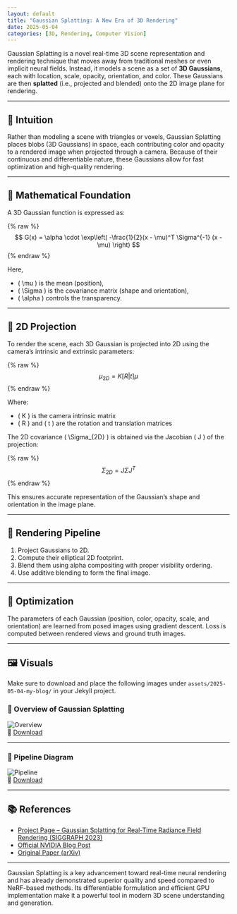 ```yaml
---
layout: default
title: "Gaussian Splatting: A New Era of 3D Rendering"
date: 2025-05-04
categories: [3D, Rendering, Computer Vision]
---
```


Gaussian Splatting is a novel real-time 3D scene representation and rendering technique that moves away from traditional meshes or even implicit neural fields. Instead, it models a scene as a set of **3D Gaussians**, each with location, scale, opacity, orientation, and color. These Gaussians are then **splatted** (i.e., projected and blended) onto the 2D image plane for rendering.

---

## 🧠 Intuition

Rather than modeling a scene with triangles or voxels, Gaussian Splatting places blobs (3D Gaussians) in space, each contributing color and opacity to a rendered image when projected through a camera. Because of their continuous and differentiable nature, these Gaussians allow for fast optimization and high-quality rendering.

---

## 📐 Mathematical Foundation

A 3D Gaussian function is expressed as:

{% raw %}
$$
G(x) = \alpha \cdot \exp\left( -\frac{1}{2}(x - \mu)^T \Sigma^{-1} (x - \mu) \right)
$$
{% endraw %}

Here,  
- \( \mu \) is the mean (position),  
- \( \Sigma \) is the covariance matrix (shape and orientation),  
- \( \alpha \) controls the transparency.

---

## 🎯 2D Projection

To render the scene, each 3D Gaussian is projected into 2D using the camera’s intrinsic and extrinsic parameters:

{% raw %}
$$
\mu_{2D} = K [R|t] \mu
$$
{% endraw %}

Where:  
- \( K \) is the camera intrinsic matrix  
- \( R \) and \( t \) are the rotation and translation matrices  

The 2D covariance \( \Sigma_{2D} \) is obtained via the Jacobian \( J \) of the projection:

{% raw %}
$$
\Sigma_{2D} = J \Sigma J^T
$$
{% endraw %}

This ensures accurate representation of the Gaussian’s shape and orientation in the image plane.

---

## 🎨 Rendering Pipeline

1. Project Gaussians to 2D.
2. Compute their elliptical 2D footprint.
3. Blend them using alpha compositing with proper visibility ordering.
4. Use additive blending to form the final image.

---

## 🔧 Optimization

The parameters of each Gaussian (position, color, opacity, scale, and orientation) are learned from posed images using gradient descent. Loss is computed between rendered views and ground truth images.

---

## 🖼️ Visuals

Make sure to download and place the following images under `assets/2025-05-04-my-blog/` in your Jekyll project.

### 📌 Overview of Gaussian Splatting  
![Overview](../assets/2025-05-04-my-blog/gaussian-overview.png)  
🔗 [Download](https://research.nvidia.com/labs/toronto-ai/GaussianSplatting/gaussian_splatting_overview.png)

---

### 📌 Pipeline Diagram  
![Pipeline](../assets/2025-05-04-my-blog/pipeline.png)  
🔗 [Download](https://research.nvidia.com/labs/toronto-ai/GaussianSplatting/rendering_pipeline.png)

---

## 📚 References

- [Project Page – Gaussian Splatting for Real-Time Radiance Field Rendering (SIGGRAPH 2023)](https://repo-sam.inria.fr/fungraph/gaussian-splatting/)
- [Official NVIDIA Blog Post](https://developer.nvidia.com/blog/fast-3d-rendering-with-gaussian-splatting/)
- [Original Paper (arXiv)](https://arxiv.org/abs/2306.00988)

---

Gaussian Splatting is a key advancement toward real-time neural rendering and has already demonstrated superior quality and speed compared to NeRF-based methods. Its differentiable formulation and efficient GPU implementation make it a powerful tool in modern 3D scene understanding and generation.

